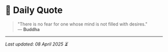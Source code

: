 # 📜 Daily Quote

> "There is no fear for one whose mind is not filled with desires."  
> — **Buddha**

---

_Last updated: 08 April 2025 ⏳_
